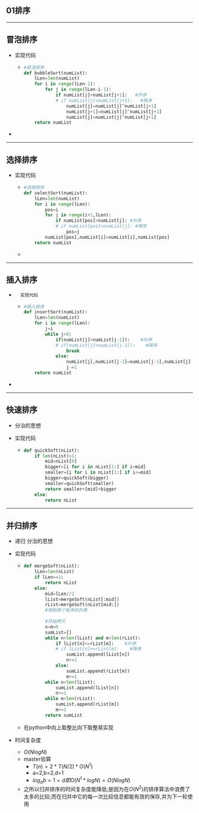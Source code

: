 ## 01排序





---

## 冒泡排序

-   实现代码

    -   ```python
        #冒泡排序
        def bubbleSort(numList):
            lLen=len(numList)
            for i in range(lLen-1):
                for j in range(lLen-i-1):
                    if numList[j]>numList[j+1]:   #升序
                    # if numList[j]<numList[j+1]:   #降序
                        numList[j]=numList[j]^numList[j+1]
                        numList[j+1]=numList[j]^numList[j+1]
                        numList[j]=numList[j]^numList[j+1]
            return numList
        ```

-   



---

## 选择排序

*   实现代码

    *   ```python
        #选择排序
        def selectSort(numList):
            lLen=len(numList)
            for i in range(lLen):
                pos=i
                for j in range(i+1,lLen):
                    if numList[pos]>numList[j]: #升序
                    # if numList[pos]<numList[j]: #降序
                        pos=j
                numList[pos],numList[i]=numList[i],numList[pos]
            return numList
        ```

    *   




---

## 插入排序

*   	实现代码

     *    ```python
          #插入排序
          def insertSort(numList):
              lLen=len(numList)
              for i in range(lLen):
                  j=i
                  while j>0:
                      if(numList[j]>numList[j-1]):    #升序
                      # if(numList[j]<numList[j-1]):    #降序
                          break
                      else:
                          numList[j],numList[j-1]=numList[j-1],numList[j]
                          j-=1
              return numList
          ```


*   	

---

## 快速排序

*   分治的思想

*   实现代码
    *   ```python
        def quickSoft(nList):
            if len(nList)>1:
                mid=nList[0]
                bigger=[i for i in nList[1:] if i>mid]
                smaller=[i for i in nList[1:] if i<=mid]
                bigger=quickSoft(bigger)
                smaller=quickSoft(smaller)
                return smaller+[mid]+bigger
            else:
                return nList
        ```



---

## 并归排序

*   递归 分治的思想

*   实现代码

    *   ```python
        def mergeSoft(nList):
            lLen=len(nList)
            if lLen==1:
                return nList
            else:
                mid=lLen//2
                lList=mergeSoft(nList[:mid])
                rList=mergeSoft(nList[mid:])
        		#得到两个有序的列表
                
                #开始拷贝
                n=m=0
                sumList=[]
                while n<len(lList) and m<len(rList):
                    if lList[n]<=rList[m]:    #升序
                    # if lList[n]>=rList[m]:    #降序
                        sumList.append(lList[n])
                        n+=1
                    else:
                        sumList.append(rList[m])
                        m+=1
                while n<len(lList):
                    sumList.append(lList[n])
                    n+=1
                while m<len(rList):
                    sumList.append(rList[m])
                    m+=1
                return sumList
        ```

    *   在python中向上取整比向下取整易实现

*   时间复杂度

    *   $O(NlogN)$
    *   master验算
        *   $T(n)=2*T(N/2)*O(N^1)$
        *   a=2,b=2,d=1
        *   $log_ab=1=d 即 O(N^1*logN)=O(NlogN)$
    *   之所以归并排序的时间复杂度能降低;是因为在$O(N^2)$的排序算法中浪费了太多的比较;而在归并中它的每一次比较信息都能有效的保存,并为下一轮使用
